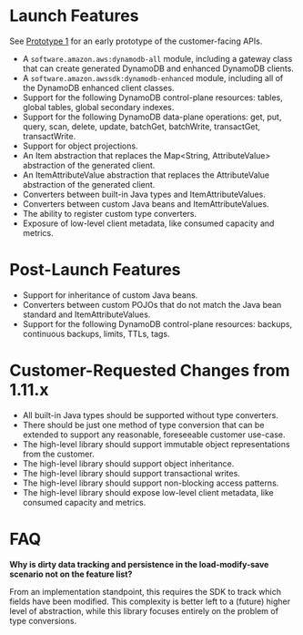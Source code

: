 # Launch Features

See [Prototype 1](prototype/option-1/sync/Prototype.java) for an early
prototype of the customer-facing APIs.

* A `software.amazon.aws:dynamodb-all` module, including a gateway class
  that can create generated DynamoDB and enhanced DynamoDB clients.
* A `software.amazon.awssdk:dynamodb-enhanced` module, including all of
  the DynamoDB enhanced client classes.
* Support for the following DynamoDB control-plane resources: tables,
  global tables, global secondary indexes.
* Support for the following DynamoDB data-plane operations: get, put,
  query, scan, delete, update, batchGet, batchWrite, transactGet,
  transactWrite.
* Support for object projections.
* An Item abstraction that replaces the Map<String, AttributeValue>
  abstraction of the generated client.
* An ItemAttributeValue abstraction that replaces the AttributeValue
  abstraction of the generated client.
* Converters between built-in Java types and ItemAttributeValues.
* Converters between custom Java beans and ItemAttributeValues.
* The ability to register custom type converters.
* Exposure of low-level client metadata, like consumed capacity and
  metrics.

# Post-Launch Features

* Support for inheritance of custom Java beans.
* Converters between custom POJOs that do not match the Java bean
  standard and ItemAttributeValues.
* Support for the following DynamoDB control-plane resources: backups,
  continuous backups, limits, TTLs, tags.
  
# Customer-Requested Changes from 1.11.x

* All built-in Java types should be supported without type converters.
* There should be just one method of type conversion that can be
  extended to support any reasonable, foreseeable customer use-case.
* The high-level library should support immutable object representations
  from the customer.
* The high-level library should support object inheritance.
* The high-level library should support transactional writes.
* The high-level library should support non-blocking access patterns.
* The high-level library should expose low-level client metadata, like
  consumed capacity and metrics.

# FAQ

**Why is dirty data tracking and persistence in the load-modify-save
scenario not on the feature list?**

From an implementation standpoint, this requires the SDK to track which
fields have been modified. This complexity is better left to a (future)
higher level of abstraction, while this library focuses entirely on the
problem of type conversions.

